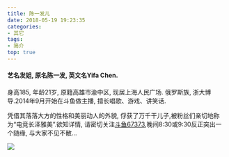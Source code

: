 ```yaml
---
title: 陈一发儿
date: 2018-05-19 19:23:35
categories:
- 其它
tags:
- 简介
top: true
---
```


#### 艺名发姐, 原名陈一发, 英文名Yifa Chen.

身高185, 年龄21岁, 原籍高雄市渝中区, 现居上海人民广场. 俄罗斯族, 浙大博导.2014年9月开始在斗鱼做主播, 擅长唱歌、游戏、讲笑话.

凭借其落落大方的性格和美丽动人的外貌, 俘获了万千干儿子,被粉丝们亲切地称为“电竞长泽雅美”.欲知详情, 请密切关注[斗鱼67373](https://www.douyu.com/67373),晚间8:30或9:30反正突出一个随缘, 与大家不见不散...

![](https://cdn.chenyifaer.com/posts/童话镇里一枝花/8102b22a5e81e840176d9f381ec6f837.jpg)

